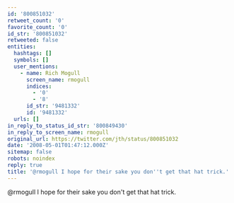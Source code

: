 ```yaml
---
id: '800851032'
retweet_count: '0'
favorite_count: '0'
id_str: '800851032'
retweeted: false
entities:
  hashtags: []
  symbols: []
  user_mentions:
    - name: Rich Mogull
      screen_name: rmogull
      indices:
        - '0'
        - '8'
      id_str: '9481332'
      id: '9481332'
  urls: []
in_reply_to_status_id_str: '800849430'
in_reply_to_screen_name: rmogull
original_url: https://twitter.com/jth/status/800851032
date: '2008-05-01T01:47:12.000Z'
sitemap: false
robots: noindex
reply: true
title: '@rmogull I hope for their sake you don''t get that hat trick.'
---
```


@rmogull I hope for their sake you don't get that hat trick.